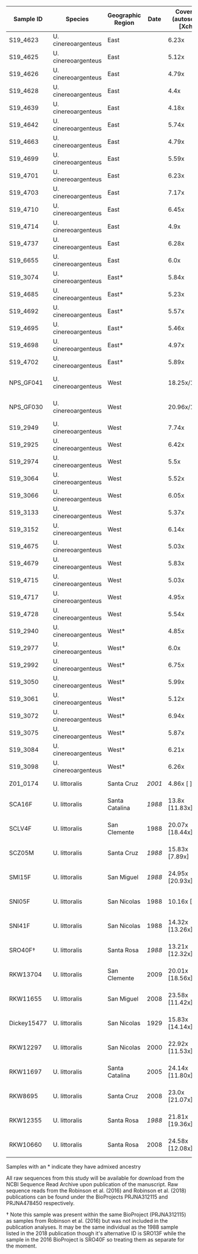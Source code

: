 | Sample ID | Species | Geographic Region | Date | Coverage (autosomes [Xchr]) | Source |
| --------- | ------- | ----------------- | ---- | -------- | ------ |
| S19_4623 | U. cinereoargenteus | East | | 6.23x | This Study |
| S19_4625 | U. cinereoargenteus | East | | 5.12x | This Study |
| S19_4626 | U. cinereoargenteus | East | | 4.79x | This Study |
| S19_4628 | U. cinereoargenteus | East | | 4.4x | This Study |
| S19_4639 | U. cinereoargenteus | East | | 4.18x | This Study |
| S19_4642 | U. cinereoargenteus | East | | 5.74x | This Study |
| S19_4663 | U. cinereoargenteus | East | | 4.79x | This Study |
| S19_4699 | U. cinereoargenteus | East | | 5.59x | This Study |
| S19_4701 | U. cinereoargenteus | East | | 6.23x | This Study |
| S19_4703 | U. cinereoargenteus | East | | 7.17x | This Study |
| S19_4710 | U. cinereoargenteus | East | | 6.45x | This Study |
| S19_4714 | U. cinereoargenteus | East | | 4.9x | This Study |
| S19_4737 | U. cinereoargenteus | East | | 6.28x | This Study |
| S19_6655 | U. cinereoargenteus | East | | 6.0x | This Study |
| S19_3074 | U. cinereoargenteus | East* | | 5.84x | This Study |
| S19_4685 | U. cinereoargenteus | East* | | 5.23x | This Study |
| S19_4692 | U. cinereoargenteus | East* | | 5.57x | This Study |
| S19_4695 | U. cinereoargenteus | East* | | 5.46x | This Study |
| S19_4698 | U. cinereoargenteus | East* | | 4.97x | This Study |
| S19_4702 | U. cinereoargenteus | East* | | 5.89x | This Study |
| NPS_GF041 | U. cinereoargenteus | West | | 18.25x/16.65x | Robinson et al. (2016) |
| NPS_GF030 | U. cinereoargenteus | West | | 20.96x/10.26x | Robinson et al. (2018) |
| S19_2949 | U. cinereoargenteus | West | | 7.74x | This Study |
| S19_2925 | U. cinereoargenteus | West | | 6.42x | This Study |
| S19_2974 | U. cinereoargenteus | West | | 5.5x | This Study |
| S19_3064 | U. cinereoargenteus | West | | 5.52x | This Study |
| S19_3066 | U. cinereoargenteus | West | | 6.05x | This Study |
| S19_3133 | U. cinereoargenteus | West | | 5.37x | This Study |
| S19_3152 | U. cinereoargenteus | West | | 6.14x | This Study |
| S19_4675 | U. cinereoargenteus | West | | 5.03x | This Study |
| S19_4679 | U. cinereoargenteus | West | | 5.83x | This Study |
| S19_4715 | U. cinereoargenteus | West | | 5.03x | This Study |
| S19_4717 | U. cinereoargenteus | West | | 4.95x | This Study |
| S19_4728 | U. cinereoargenteus | West | | 5.54x | This Study |
| S19_2940 | U. cinereoargenteus | West* | | 4.85x | This Study |
| S19_2977 | U. cinereoargenteus | West* | | 6.0x | This Study |
| S19_2992 | U. cinereoargenteus | West* | | 6.75x | This Study |
| S19_3050 | U. cinereoargenteus | West* | | 5.99x | This Study |
| S19_3061 | U. cinereoargenteus | West* | | 5.12x | This Study |
| S19_3072 | U. cinereoargenteus | West* | | 6.94x | This Study |
| S19_3075 | U. cinereoargenteus | West* | | 5.87x | This Study |
| S19_3084 | U. cinereoargenteus | West* | | 6.21x | This Study |
| S19_3098 | U. cinereoargenteus | West* | | 6.26x | This Study |
| Z01_0174 | U. littoralis | Santa Cruz | *2001* | 4.86x [ ] | This Study |
| SCA16F | U. littoralis | Santa Catalina |*1988* | 13.8x [11.83x] | Robinson et al. (2016) |
| SCLV4F | U. littoralis | San Clemente | 1988 | 20.07x [18.44x] | Robinson et al. (2016) |
| SCZ05M | U. littoralis | Santa Cruz | *1988* | 15.83x [7.89x] | Robinson et al. (2016) |
| SMI15F | U. littoralis | San Miguel | *1988* | 24.95x [20.93x] | Robinson et al. (2016) |
| SNI05F | U. littoralis | San Nicolas | 1988 | 10.16x [9.4x] | Robinson et al. (2016) |
| SNI41F | U. littoralis | San Nicolas | 1988 | 14.32x [13.26x] | Robinson et al. (2016) |
| SRO40F† | U. littoralis | Santa Rosa | *1988* | 13.21x [12.32x] | Robinson et al. (2016) |
| RKW13704 | U. littoralis | San Clemente | 2009 | 20.01x [18.56x] | Robinson et al. (2018) |
| RKW11655 | U. littoralis | San Miguel | 2008 | 23.58x [11.42x] | Robinson et al. (2018) |
| Dickey15477 | U. littoralis | San Nicolas | 1929 | 15.83x [14.14x] | Robinson et al. (2018) |
| RKW12297 | U. littoralis | San Nicolas |2000 | 22.92x [11.53x] | Robinson et al. (2018) |
| RKW11697 | U. littoralis | Santa Catalina | 2005 | 24.14x [11.80x] | Robinson et al. (2018) |
| RKW8695 | U. littoralis | Santa Cruz | 2008 | 23.0x [21.07x] | Robinson et al. (2018) |
| RKW12355 | U. littoralis | Santa Rosa | *1988* | 21.81x [19.36x]| Robinson et al. (2018) |
| RKW10660 | U. littoralis | Santa Rosa | 2008 | 24.58x [12.08x] | Robinson et al. (2018) |

Samples with an * indicate they have admixed ancestry  

All raw sequences from this study will be available for download from the NCBI Sequence Read Archive upon publication of the manuscript. Raw sequence reads from the Robinson et al. (2016) and Robinson et al. (2018) publications can be found under the BioProjects PRJNA312115 and PRJNA478450 respectively. 

† Note this sample was present within the same BioProject (PRJNA312115) as samples from Robinson et al. (2016) but was not included in the publication analyses. It may be the same individual as the 1988 sample listed in the 2018 publication though it's alternative ID is SRO13F while the sample in the 2016 BioProject is SRO40F so treating them as separate for the moment.
